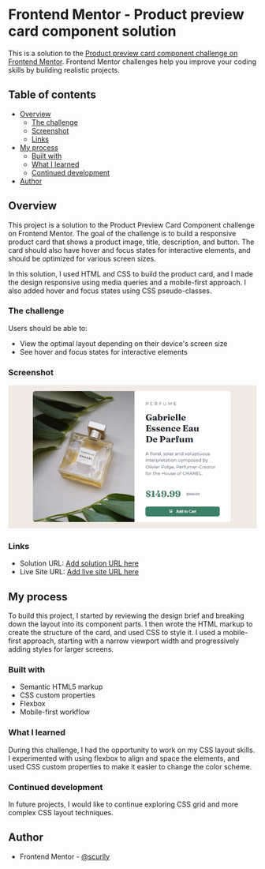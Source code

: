 # Frontend Mentor - Product preview card component solution

This is a solution to the [Product preview card component challenge on Frontend Mentor](https://www.frontendmentor.io/challenges/product-preview-card-component-GO7UmttRfa). Frontend Mentor challenges help you improve your coding skills by building realistic projects. 

## Table of contents

- [Overview](#overview)
  - [The challenge](#the-challenge)
  - [Screenshot](#screenshot)
  - [Links](#links)
- [My process](#my-process)
  - [Built with](#built-with)
  - [What I learned](#what-i-learned)
  - [Continued development](#continued-development)
- [Author](#author)


## Overview
This project is a solution to the Product Preview Card Component challenge on Frontend Mentor. The goal of the challenge is to build a responsive product card that shows a product image, title, description, and button. The card should also have hover and focus states for interactive elements, and should be optimized for various screen sizes.

In this solution, I used HTML and CSS to build the product card, and I made the design responsive using media queries and a mobile-first approach. I also added hover and focus states using CSS pseudo-classes.

### The challenge

Users should be able to:

- View the optimal layout depending on their device's screen size
- See hover and focus states for interactive elements

### Screenshot

![](./images/product_card.png)


### Links

- Solution URL: [Add solution URL here](https://your-solution-url.com)
- Live Site URL: [Add live site URL here](https://your-live-site-url.com)

## My process
To build this project, I started by reviewing the design brief and breaking down the layout into its component parts. I then wrote the HTML markup to create the structure of the card, and used CSS to style it. I used a mobile-first approach, starting with a narrow viewport width and progressively adding styles for larger screens.

### Built with

- Semantic HTML5 markup
- CSS custom properties
- Flexbox
- Mobile-first workflow

### What I learned

During this challenge, I had the opportunity to work on my CSS layout skills. I experimented with using flexbox to align and space the elements, and used CSS custom properties to make it easier to change the color scheme.

### Continued development

In future projects, I would like to continue exploring CSS grid and more complex CSS layout techniques.


## Author

- Frontend Mentor - [@scurlly](https://www.frontendmentor.io/profile/scurlly)

